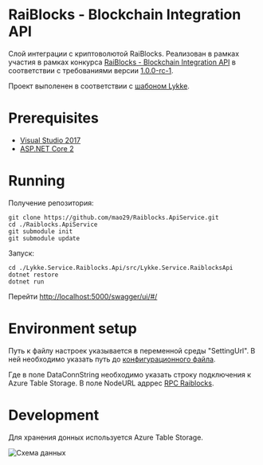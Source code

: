 # RaiBlocks - Blockchain Integration API

Слой интеграции с криптоволютой RaiBlocks. Реализован в рамках участия в рамках конкурса [RaiBlocks - Blockchain Integration API](https://streams.lykke.com/Project/ProjectDetails/raiblocks-blockchain-integration-api) в соответствии с требованиями версии [1.0.0-rc-1](https://docs.google.com/document/d/1KVd-2tg-Ze5-b3kFYh1GUdGn9jvoo7HFO3wH_knpd3U/).

Проект выполенен в соответствии с [шабоном Lykke](https://github.com/LykkeCity/lykke.dotnettemplates/tree/master/Lykke.Service.LykkeService).

# Prerequisites

- [Visual Studio 2017](https://www.microsoft.com/net/core#windowsvs2017)
- [ASP.NET Core 2](https://docs.microsoft.com/en-us/aspnet/core/getting-started)

# Running
 
 Получение репозитория:
```
git clone https://github.com/mao29/Raiblocks.ApiService.git
cd ./Raiblocks.ApiService
git submodule init
git submodule update
```

Запуск:
```
cd ./Lykke.Service.Raiblocks.Api/src/Lykke.Service.RaiblocksApi
dotnet restore
dotnet run
```
Перейти [http://localhost:5000/swagger/ui/#/](http://localhost:5000/swagger/ui/#/)

# Environment setup

Путь к файлу настроек указывается в переменной среды "SettingUrl". В ней необходимо указать путь до [конфигурационного файла](https://github.com/mao29/Raiblocks.ApiService/blob/dev/Lykke.Service.Raiblocks.Api/src/Lykke.Service.RaiblocksApi/appsettings.json).

Где в поле DataConnString необходимо указать строку подключения к Azure Table Storage. В поле NodeURL адррес [RPC Raiblocks](https://github.com/clemahieu/raiblocks/wiki/RPC-protocol).

# Development

Для хранения донных используется Azure Table Storage.

![Схема данных](https://github.com/mao29/Raiblocks.ApiService/blob/dev/Lykke.Service.Raiblocks.Api/ClassDiagram.jpg?raw=true)


